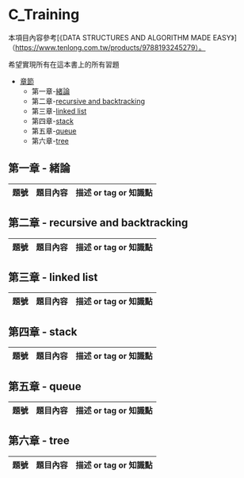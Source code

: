 # C_Training

本項目內容參考[《DATA STRUCTURES AND ALGORITHM MADE EASY》]（https://www.tenlong.com.tw/products/9788193245279）。

希望實現所有在這本書上的所有習題

- [章節](#章節)
  - 第一章-[緒論](#第一章)
  - 第二章-[recursive and backtracking](#第二章)
  - 第三章-[linked list](#第三章)
  - 第四章-[stack](#第四章)
  - 第五章-[queue](#第五章)
  - 第六章-[tree](#第六章)
  


## 第一章 - 緒論

|題號|題目內容 | 描述 or tag or 知識點 |
|---|------- | ------------------- |




## 第二章 - recursive and backtracking

|題號|題目內容 | 描述 or tag or 知識點 |
|---|------- | ------------------- |



## 第三章 - linked list

|題號|題目內容 | 描述 or tag or 知識點 |
|---|------- | ------------------- |



## 第四章 - stack

|題號|題目內容 | 描述 or tag or 知識點 |
|---|------- | ------------------- |



## 第五章 - queue

|題號|題目內容 | 描述 or tag or 知識點 |
|---|------- | ------------------- |


## 第六章 - tree

|題號|題目內容 | 描述 or tag or 知識點 |
|---|------- | ------------------- |
